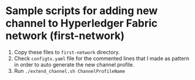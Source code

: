 # Sample scripts for adding new channel to Hyperledger Fabric network (first-network)

1. Copy these files to `first-network` directory.
2. Check `configtx.yaml` file for the commented lines that I made as pattern in order to auto generate the new channel profile.
3. Run `./extend_channel.sh ChannelProfileName`
